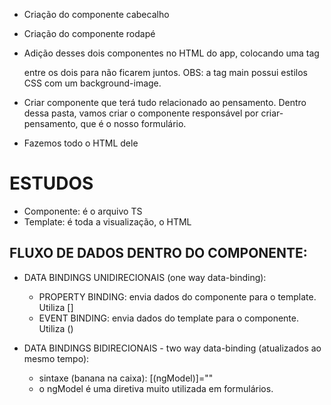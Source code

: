 - Criação do componente cabecalho
- Criação do componente rodapé
- Adição desses dois componentes no HTML do app, colocando uma tag <main> entre os dois para não ficarem juntos. OBS: a tag main possui estilos CSS com um background-image.

- Criar componente <pensamentos> que terá tudo relacionado ao pensamento. Dentro dessa pasta, vamos criar o componente responsável por criar-pensamento, que é o nosso formulário. 
- Fazemos todo o HTML dele

# ESTUDOS 
- Componente: é o arquivo TS
- Template: é toda a visualização, o HTML

## FLUXO DE DADOS DENTRO DO COMPONENTE: 
- DATA BINDINGS UNIDIRECIONAIS (one way data-binding):
    - PROPERTY BINDING: envia dados do componente para o template. Utiliza []
    - EVENT BINDING: envia dados do template para o componente. Utiliza ()

- DATA BINDINGS BIDIRECIONAIS - two way data-binding (atualizados ao mesmo tempo):
    - sintaxe (banana na caixa): [(ngModel)]=""

    * o ngModel é uma diretiva muito utilizada em formulários.
